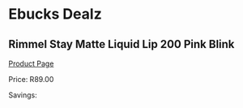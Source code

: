 
# Ebucks Dealz
## Rimmel Stay Matte Liquid Lip 200 Pink Blink
[Product Page](https://www.ebucks.com/web/shop/productSelected.do?prodId=985848537&catId=1158500262)

Price: R89.00

Savings: 


	